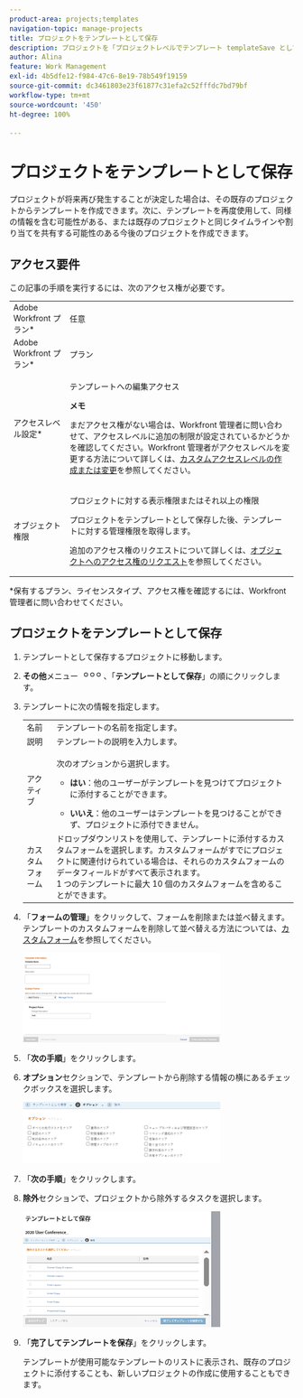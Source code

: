 ```yaml
---
product-area: projects;templates
navigation-topic: manage-projects
title: プロジェクトをテンプレートとして保存
description: プロジェクトを「プロジェクトレベルでテンプレート templateSave として保存すると、ユーザーはそれを UI で確認できます。これにはリンクされている別の記事があり、より詳しく（段階的に）説明されています。この機能はプロジェクトとテンプレートの両方のエリアに存在する必要があります。）」
author: Alina
feature: Work Management
exl-id: 4b5dfe12-f984-47c6-8e19-78b549f19159
source-git-commit: dc3461803e23f61877c31efa2c52fffdc7bd79bf
workflow-type: tm+mt
source-wordcount: '450'
ht-degree: 100%

---
```


# プロジェクトをテンプレートとして保存

<!--
<p data-mc-conditions="QuicksilverOrClassic.Draft mode">(NOTE: Keep this the way it is in the Managing Projects area because the functionality in the UI is "Save as template" at the project level, so users see that in the UI; there is another article that this links to which is more in depth (step-by-step). This functionality needs to stay in both projects AND templates areas.)</p>
-->

プロジェクトが将来再び発生することが決定した場合は、その既存のプロジェクトからテンプレートを作成できます。次に、テンプレートを再度使用して、同様の情報を含む可能性がある、または既存のプロジェクトと同じタイムラインや割り当てを共有する可能性のある今後のプロジェクトを作成できます。

## アクセス要件

<!--drafted for P&P:
<table style="table-layout:auto"> 
 <col> 
 <col> 
 <tbody> 
  <tr> 
   <td role="rowheader">Adobe Workfront plan*</td> 
   <td> <p>Any </p> </td> 
  </tr> 
  <tr> 
   <td role="rowheader">Adobe Workfront license*</td> 
   <td> <p>Current license: Standard </p>
   Or 
   <p>Legacy license: Plan </p> 
   </td> 
  </tr> 
  <tr> 
   <td role="rowheader">Access level configurations*</td> 
   <td> <p>Edit access to Templates</p> <p><b>NOTE</b>
   
   If you still don't have access, ask your Workfront administrator if they set additional restrictions in your access level. For information on how a Workfront administrator can modify your access level, see <a href="../../../administration-and-setup/add-users/configure-and-grant-access/create-modify-access-levels.md" class="MCXref xref">Create or modify custom access levels</a>.</p> </td> 
  </tr> 
  <tr> 
   <td role="rowheader">Object permissions</td> 
   <td> <p>View or higher permissions to a project </p> <p>You obtain Manage permissions to the template after you save the project as a template</p> <p>For information on requesting additional access, see <a href="../../../workfront-basics/grant-and-request-access-to-objects/request-access.md" class="MCXref xref">Request access to objects </a>.</p> </td> 
  </tr> 
 </tbody> 
</table>
-->

この記事の手順を実行するには、次のアクセス権が必要です。

<table style="table-layout:auto"> 
 <col> 
 <col> 
 <tbody> 
  <tr> 
   <td role="rowheader">Adobe Workfront プラン*</td> 
   <td> <p>任意 </p> </td> 
  </tr> 
  <tr> 
   <td role="rowheader">Adobe Workfront プラン*</td> 
   <td> <p>プラン </p> </td> 
  </tr> 
  <tr> 
   <td role="rowheader">アクセスレベル設定*</td> 
   <td> <p>テンプレートへの編集アクセス</p> <p><b>メモ</b>

まだアクセス権がない場合は、Workfront 管理者に問い合わせて、アクセスレベルに追加の制限が設定されているかどうかを確認してください。Workfront 管理者がアクセスレベルを変更する方法について詳しくは、<a href="../../../administration-and-setup/add-users/configure-and-grant-access/create-modify-access-levels.md" class="MCXref xref">カスタムアクセスレベルの作成または変更</a>を参照してください。</p> </td>
</tr> 
  <tr> 
   <td role="rowheader">オブジェクト権限</td> 
   <td> <p>プロジェクトに対する表示権限またはそれ以上の権限 </p> <p>プロジェクトをテンプレートとして保存した後、テンプレートに対する管理権限を取得します。</p> <p>追加のアクセス権のリクエストについて詳しくは、<a href="../../../workfront-basics/grant-and-request-access-to-objects/request-access.md" class="MCXref xref">オブジェクトへのアクセス権のリクエスト</a>を参照してください。</p> </td> 
  </tr> 
 </tbody> 
</table>

&#42;保有するプラン、ライセンスタイプ、アクセス権を確認するには、Workfront 管理者に問い合わせてください。

## プロジェクトをテンプレートとして保存

1. テンプレートとして保存するプロジェクトに移動します。
1. **その他**&#x200B;メニュー ![](assets/qs-more-icon-on-an-object.png)、「**テンプレートとして保存**」の順にクリックします。
1. テンプレートに次の情報を指定します。

   <table style="table-layout:auto"> 
    <col> 
    <col> 
    <tbody> 
     <tr> 
      <td role="rowheader">名前</td> 
      <td>テンプレートの名前を指定します。</td> 
     </tr> 
     <tr> 
      <td role="rowheader">説明</td> 
      <td>テンプレートの説明を入力します。</td> 
     </tr> 
     <tr> 
      <td role="rowheader">アクティブ</td> 
      <td> <p>次のオプションから選択します。</p> 
       <ul> 
        <li> <p><strong>はい</strong>：他のユーザーがテンプレートを見つけてプロジェクトに添付することができます。</p> </li> 
        <li><strong>いいえ</strong>：他のユーザーはテンプレートを見つけることができず、プロジェクトに添付できません。</li> 
       </ul> </td> 
     </tr> 
     <tr> 
      <td role="rowheader">カスタムフォーム</td> 
      <td>ドロップダウンリストを使用して、テンプレートに添付するカスタムフォームを選択します。カスタムフォームがすでにプロジェクトに関連付けられている場合は、それらのカスタムフォームのデータフィールドがすべて表示されます。<br>1 つのテンプレートに最大 10 個のカスタムフォームを含めることができます。</td> 
     </tr> 
    </tbody> 
   </table>

1. 「**フォームの管理**」をクリックして、フォームを削除または並べ替えます。テンプレートのカスタムフォームを削除して並べ替える方法については、[カスタムフォーム](../../../administration-and-setup/customize-workfront/create-manage-custom-forms/create-and-manage-custom-forms.md)を参照してください。

   ![](assets/save-as-template-first-step-350x159.png)

1. 「**次の手順**」をクリックします。
1. **オプション**&#x200B;セクションで、テンプレートから削除する情報の横にあるチェックボックスを選択します。

   ![](assets/save-as-template-options-step-350x109.png)

1. 「**次の手順**」をクリックします。
1. **除外**&#x200B;セクションで、プロジェクトから除外するタスクを選択します。

   ![](assets/save-as-template-exclude-350x205.png)

1. 「**完了してテンプレートを保存**」をクリックします。

   テンプレートが使用可能なテンプレートのリストに表示され、既存のプロジェクトに添付することも、新しいプロジェクトの作成に使用することもできます。
